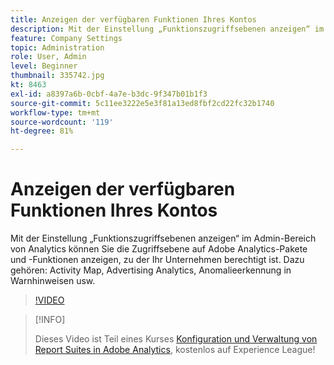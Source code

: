 ```yaml
---
title: Anzeigen der verfügbaren Funktionen Ihres Kontos
description: Mit der Einstellung „Funktionszugriffsebenen anzeigen“ im Admin-Bereich von Analytics können Sie die Zugriffsebene auf Adobe Analytics-Pakete und -Funktionen anzeigen, zu der Ihr Unternehmen berechtigt ist. Dazu gehören Activity Map, Advertising Analytics, Anomalieerkennung in Warnhinweisen usw.
feature: Company Settings
topic: Administration
role: User, Admin
level: Beginner
thumbnail: 335742.jpg
kt: 8463
exl-id: a8397a6b-0cbf-4a7e-b3dc-9f347b01b1f3
source-git-commit: 5c11ee3222e5e3f81a13ed8fbf2cd22fc32b1740
workflow-type: tm+mt
source-wordcount: '119'
ht-degree: 81%

---
```


# Anzeigen der verfügbaren Funktionen Ihres Kontos

Mit der Einstellung „Funktionszugriffsebenen anzeigen“ im Admin-Bereich von Analytics können Sie die Zugriffsebene auf Adobe Analytics-Pakete und -Funktionen anzeigen, zu der Ihr Unternehmen berechtigt ist. Dazu gehören: Activity Map, Advertising Analytics, Anomalieerkennung in Warnhinweisen usw.

>[!VIDEO](https://video.tv.adobe.com/v/335742/?quality=12&learn=on)

>[!INFO]
>
> Dieses Video ist Teil eines Kurses [Konfiguration und Verwaltung von Report Suites in Adobe Analytics](https://experienceleague.adobe.com/?recommended=Analytics-A-1-2021.1.administration&amp;lang=de), kostenlos auf Experience League!